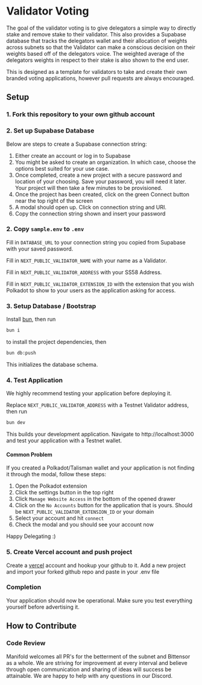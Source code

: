 # Validator Voting

The goal of the validator voting is to give delegators a simple way to directly
stake and remove stake to their validator. This also provides a Supabase database
that tracks the delegators wallet and their allocation of weights across subnets so that
the Validator can make a conscious decision on their weights based off of the delegators voice. The weighted average of the 
delegators weights in respect to their stake is also shown to the end user.

This is designed as a template for validators to take and create their own branded voting applications,
however pull requests are always encouraged.

## Setup

### 1. Fork this repository to your own github account

### 2. Set up Supabase Database

Below are steps to create a Supabase connection string:

1. Either create an account or log in to Supabase
1. You might be asked to create an organization. In which case, choose the options best suited for your use case.
1. Once completed, create a new project with a secure password and location of your choosing. Save your password, you will need it later. Your project will then take a few minutes to be provisioned.
1. Once the project has been created, click on the green Connect button near the top right of the screen
1. A modal should open up. Click on connection string and URI.
1. Copy the connection string shown and insert your password

### 2. Copy `sample.env` to `.env`

Fill in `DATABASE_URL` to your connection string you copied from Supabase with your saved password.

Fill in `NEXT_PUBLIC_VALIDATOR_NAME` with your name as a Validator.

Fill in `NEXT_PUBLIC_VALIDATOR_ADDRESS` with your SS58 Address.

Fill in `NEXT_PUBLIC_VALIDATOR_EXTENSION_ID` with the extension that you wish Polkadot to show to your users as the application asking for access.

### 3. Setup Database / Bootstrap

Install [bun](https://bun.sh/), then run

```sh
bun i
```

to install the project dependencies, then

```sh
bun db:push
```

This initializes the database schema.

### 4. Test Application

We highly recommend testing your application before deploying it.

Replace `NEXT_PUBLIC_VALIDATOR_ADDRESS` with a Testnet Validator address, then run

```sh
bun dev
```

This builds your development application. Navigate to http://localhost:3000 and test your application with a Testnet wallet.

#### Common Problem

If you created a Polkadot/Talisman wallet and your application is not finding it through the modal, follow these steps:

1. Open the Polkadot extension
1. Click the settings button in the top right
1. Click `Manage Website Access` in the bottom of the opened drawer
1. Click on the `No Accounts` button for the application that is yours. Should be `NEXT_PUBLIC_VALIDATOR_EXTENSION_ID` or your domain
1. Select your account and hit `connect`
1. Check the modal and you should see your account now

Happy Delegating :)

### 5. Create Vercel account and push project

Create a [vercel](https://vercel.com/) account and hookup your github to it. Add
a new project and import your forked github repo and paste in your .env file

### Completion

Your application should now be operational. Make sure you test everything yourself
before advertising it.

## How to Contribute

### Code Review

Manifold welcomes all PR's for the betterment of the subnet and Bittensor as a whole. We are striving for improvement at every interval and believe through open
communication and sharing of ideas will success be attainable. We are happy to help with any questions in our Discord.
